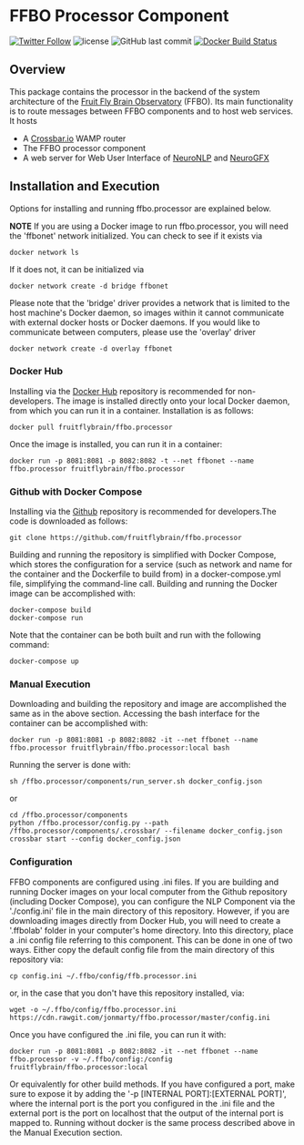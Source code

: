 # FFBO Processor Component
[![Twitter Follow](https://img.shields.io/twitter/follow/flybrainobs.svg?style=social&label=Follow)](https://twitter.com/flybrainobs) ![license](https://img.shields.io/github/license/fruitflybrain/ffbo.processor.svg?style=flat-square) ![GitHub last commit](https://img.shields.io/github/last-commit/fruitflybrain/ffbo.processor.svg?style=flat-square) [![Docker Build Status](https://img.shields.io/docker/build/fruitflybrain/ffbo.processor.svg?style=flat-square)](https://hub.docker.com/r/fruitflybrain/ffbo.processor)
## Overview
This package contains the processor in the backend of the system architecture of the [Fruit Fly Brain Observatory](http://fruitflybrain.org/) (FFBO).
Its main functionality is to route messages between FFBO components and to host web services.
It hosts
* A [Crossbar.io](https://crossbar.io) WAMP router
* The FFBO processor component
* A web server for Web User Interface of [NeuroNLP](https://neuronlp.fruitflybrain.org) and [NeuroGFX](https://neurogfx.fruitflybrain.org)

## Installation and Execution

Options for installing and running ffbo.processor are explained below.

__NOTE__ If you are using a Docker image to run ffbo.processor, you will need the 'ffbonet' network initialized. You can check to see if it exists via

    docker network ls

If it does not, it can be initialized via

    docker network create -d bridge ffbonet

Please note that the 'bridge' driver provides a network that is limited to the host machine's Docker daemon, so images within it cannot communicate with external docker hosts or Docker daemons. If you would like to communicate between computers, please use the 'overlay' driver

    docker network create -d overlay ffbonet

### Docker Hub

Installing via the [Docker Hub](https://hub.docker.com/r/fruitflybrain/ffbo.processor) repository is recommended for non-developers. The image is installed directly onto your local Docker daemon, from which you can run it in a container. Installation is as follows:

    docker pull fruitflybrain/ffbo.processor

Once the image is installed, you can run it in a container:

    docker run -p 8081:8081 -p 8082:8082 -t --net ffbonet --name ffbo.processor fruitflybrain/ffbo.processor


### Github with Docker Compose

Installing via the [Github](https://github.com/fruitflybrain/ffbo.processor) repository is recommended for developers.The code is downloaded as follows:

    git clone https://github.com/fruitflybrain/ffbo.processor

Building and running the repository is simplified with Docker Compose, which stores the configuration for a service (such as network and name for the container and the Dockerfile to build from) in a docker-compose.yml file, simplifying the command-line call. Building and running the Docker image can be accomplished with:

    docker-compose build
    docker-compose run

Note that the container can be both built and run with the following command:

    docker-compose up

### Manual Execution

Downloading and building the repository and image are accomplished the same as in the above section. Accessing the bash interface for the container can be accomplished with:

    docker run -p 8081:8081 -p 8082:8082 -it --net ffbonet --name ffbo.processor fruitflybrain/ffbo.processor:local bash

Running the server is done with:

    sh /ffbo.processor/components/run_server.sh docker_config.json

or

    cd /ffbo.processor/components
    python /ffbo.processor/config.py --path /ffbo.processor/components/.crossbar/ --filename docker_config.json
    crossbar start --config docker_config.json

### Configuration

FFBO components are configured using .ini files. If you are building and running Docker images on your local computer from the Github repository (including Docker Compose), you can configure the NLP Component via the './config.ini' file in the main directory of this repository. However, if you are downloading images directly from Docker Hub, you will need to create a '.ffbolab' folder in your computer's home directory. Into this directory, place a .ini config file referring to this component. This can be done in one of two ways. Either copy the default config file from the main directory of this repository via:

    cp config.ini ~/.ffbo/config/ffb.processor.ini

or, in the case that you don't have this repository installed, via:

    wget -o ~/.ffbo/config/ffbo.processor.ini https://cdn.rawgit.com/jonmarty/ffbo.processor/master/config.ini

Once you have configured the .ini file, you can run it with:

    docker run -p 8081:8081 -p 8082:8082 -it --net ffbonet --name ffbo.processor -v ~/.ffbo/config:/config fruitflybrain/ffbo.processor:local

Or equivalently for other build methods. If you have configured a port, make sure to expose it by adding the '-p [INTERNAL PORT]:[EXTERNAL PORT]', where the internal port is the port you configured in the .ini file and the external port is the port on localhost that the output of the internal port is mapped to. Running without docker is the same process described above in the Manual Execution section.

